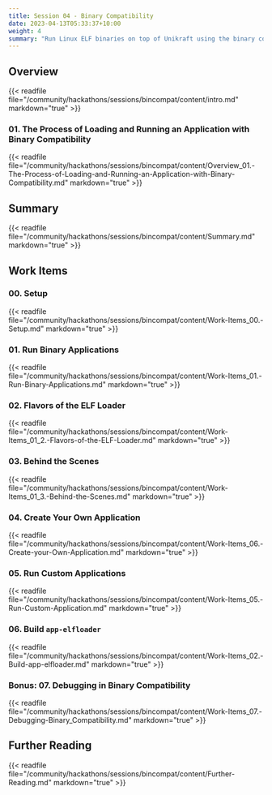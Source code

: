 ```yaml
---
title: Session 04 - Binary Compatibility
date: 2023-04-13T05:33:37+10:00
weight: 4
summary: "Run Linux ELF binaries on top of Unikraft using the binary compatibility layer."
---
```


## Overview

{{< readfile file="/community/hackathons/sessions/bincompat/content/intro.md" markdown="true" >}}

### 01. The Process of Loading and Running an Application with Binary Compatibility

{{< readfile file="/community/hackathons/sessions/bincompat/content/Overview_01.-The-Process-of-Loading-and-Running-an-Application-with-Binary-Compatibility.md" markdown="true" >}}

## Summary

{{< readfile file="/community/hackathons/sessions/bincompat/content/Summary.md" markdown="true" >}}

## Work Items

### 00. Setup

{{< readfile file="/community/hackathons/sessions/bincompat/content/Work-Items_00.-Setup.md" markdown="true" >}}

### 01. Run Binary Applications

{{< readfile file="/community/hackathons/sessions/bincompat/content/Work-Items_01.-Run-Binary-Applications.md" markdown="true" >}}

### 02. Flavors of the ELF Loader

{{< readfile file="/community/hackathons/sessions/bincompat/content/Work-Items_01_2.-Flavors-of-the-ELF-Loader.md" markdown="true" >}}

### 03. Behind the Scenes

{{< readfile file="/community/hackathons/sessions/bincompat/content/Work-Items_01_3.-Behind-the-Scenes.md" markdown="true" >}}

### 04. Create Your Own Application

{{< readfile file="/community/hackathons/sessions/bincompat/content/Work-Items_06.-Create-your-Own-Application.md" markdown="true" >}}

### 05. Run Custom Applications

{{< readfile file="/community/hackathons/sessions/bincompat/content/Work-Items_05.-Run-Custom-Application.md" markdown="true" >}}

### 06. Build `app-elfloader`

{{< readfile file="/community/hackathons/sessions/bincompat/content/Work-Items_02.-Build-app-elfloader.md" markdown="true" >}}

### Bonus: 07. Debugging in Binary Compatibility

{{< readfile file="/community/hackathons/sessions/bincompat/content/Work-Items_07.-Debugging-Binary_Compatibility.md" markdown="true" >}}

## Further Reading

{{< readfile file="/community/hackathons/sessions/bincompat/content/Further-Reading.md" markdown="true" >}}
